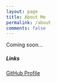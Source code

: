 ```yaml
---
layout: page
title: About Me
permalink: /about
comments: false
---
```


<div class="row justify-content-between">
<div class="col-md-8 pr-5">

<p>Coming soon...</p>

</div>

<div class="col-md-4">

<div class="sticky-top sticky-top-80">
<h5>Links</h5>

<p><a target="_blank" href="https://github.com/erikelkins">GitHub Profile <i class="fab fa-github"></i></a></p>

</div>
</div>
</div>
